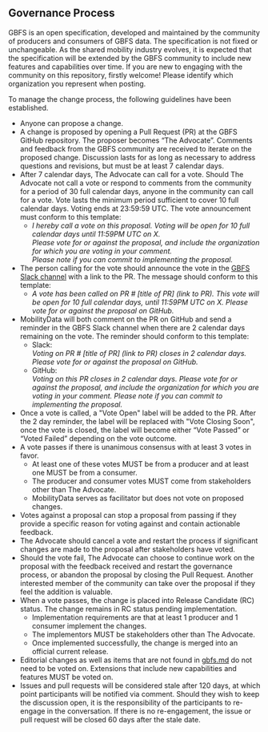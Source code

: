 ## Governance Process

GBFS is an open specification, developed and maintained by the community of producers and consumers of GBFS data.
The specification is not fixed or unchangeable. As the shared mobility industry evolves, it is expected that the specification will be extended by the GBFS community to include new features and capabilities over time. If you are new to engaging with the community on this repository, firstly welcome! Please identify which organization you represent when posting.

To manage the change process, the following guidelines have been established.

* Anyone can propose a change.
* A change is proposed by opening a Pull Request (PR) at the GBFS GitHub repository. The proposer becomes “The Advocate”. Comments and feedback from the GBFS community are received to iterate on the proposed change. Discussion lasts for as long as necessary to address questions and revisions, but must be at least 7 calendar days.
* After 7 calendar days, The Advocate can call for a vote. Should The Advocate not call a vote or respond to comments from the community for a period of 30 full calendar days, anyone in the community can call for a vote. Vote lasts the minimum period sufficient to cover 10 full calendar days. Voting ends at 23:59:59 UTC. The vote announcement must conform to this template:
    * *I hereby call a vote on this proposal. Voting will be open for 10 full calendar days until 11:59PM UTC on X.<br /> Please vote for or against the proposal, and include the organization for which you are voting in your comment. <br /> Please note if you can commit to implementing the proposal.*
* The person calling for the vote should announce the vote in the [GBFS Slack channel](https://mobilitydata-io.slack.com) with a link to the PR. The message should conform to this template:
    * *A vote has been called on PR # [title of PR] (link to PR). This vote will be open for 10 full calendar days, until 11:59PM UTC on X. Please vote for or against the proposal on GitHub.*
* MobilityData will both comment on the PR on GitHub and send a reminder in the GBFS Slack channel when there are 2 calendar days remaining on the vote. The reminder should conform to this template:
    * Slack: <br />*Voting on PR # [title of PR] (link to PR) closes in 2 calendar days. Please vote for or against the proposal on GitHub.*
    * GitHub:<br />*Voting on this PR closes in 2 calendar days. Please vote for or against the proposal, and include the organization for which you are voting in your comment. Please note if you can commit to implementing the proposal.*
* Once a vote is called, a "Vote Open" label will be added to the PR. After the 2 day reminder, the label will be replaced with "Vote Closing Soon", once the vote is closed, the label will become either “Vote Passed” or “Voted Failed” depending on the vote outcome.
* A vote passes if there is unanimous consensus with at least 3 votes in favor.
    * At least one of these votes MUST be from a producer and at least one  MUST be from a consumer.
    * The producer and consumer votes MUST come from stakeholders other than The Advocate.
    * MobilityData serves as facilitator but does not vote on proposed changes.
* Votes against a proposal can stop a proposal from passing if they provide a specific reason for voting against and contain actionable feedback.
* The Advocate should cancel a vote and restart the process if significant changes are made to the proposal after stakeholders have voted.
* Should the vote fail, The Advocate can choose to continue work on the proposal with the feedback received and restart the governance process, or abandon the proposal by closing the Pull Request. Another interested member of the community can take over the proposal if they feel the addition is valuable.
* When a vote passes, the change is placed into Release Candidate (RC) status. The change remains in RC status pending implementation.
    * Implementation requirements are that at least 1 producer and 1 consumer implement the changes.
    * The implementors MUST be stakeholders other than The Advocate.
    * Once implemented successfully, the change is merged into an official current release.
* Editorial changes as well as items that are not found in [gbfs.md](https://github.com/MobilityData/gbfs/blob/master/gbfs.md) do not need to be voted on. Extensions that include new capabilities and features MUST be voted on.
* Issues and pull requests will be considered stale after 120 days, at which point participants will be notified via comment. Should they wish to keep the discussion open, it is the responsibility of the participants to re-engage in the conversation. If there is no re-engagement, the issue or pull request will be closed 60 days after the stale date.

